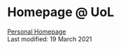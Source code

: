 # Homepage @ UoL
[Personal Homepage](https://www1.maths.leeds.ac.uk/~mmyl/)<br>
Last modified: 19 March 2021
